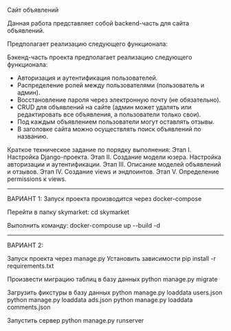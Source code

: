 Сайт объявлений



Данная работа представляет собой backend-часть для сайта объявлений.

Предполагает реализацию следующего функционала:

Бэкенд-часть проекта предполагает реализацию следующего функционала:

- Авторизация и аутентификация пользователей.
- Распределение ролей между пользователями (пользователь и админ).
- Восстановление пароля через электронную почту (не обязательно).
- CRUD для объявлений на сайте (админ может удалять или редактировать все объявления, а пользователи только свои).
- Под каждым объявлением пользователи могут оставлять отзывы.
- В заголовке сайта можно осуществлять поиск объявлений по названию.


Краткое техническое задание по порядку выполнения:
Этап I. Настройка Django-проекта.
Этап II. Создание модели юзера. Настройка авторизации и аутентификации.
Этап III. Описание моделей объявлений и отзывов.
Этап IV. Создание views и эндпоинтов.
Этап V. Определение permissions к views.


------------------------------------------------------------------------
ВАРИАНТ 1:
Запуск проекта производится через docker-compose

Перейти в папку skymarket:
cd skymarket

Выполнить команду:
docker-compouse up --build -d

------------------------------------------------------------------------
ВАРИАНТ 2:

Запуск проекта через manage.py
Установить зависимости
pip install -r requirements.txt

Произвести миграцию таблиц в базу данных
python manage.py migrate

Загрузить фикстуры в базу данных
python manage.py loaddata users.json
python manage.py loaddata ads.json
python manage.py loaddata comments.json

Запустить сервер
python manage.py runserver

